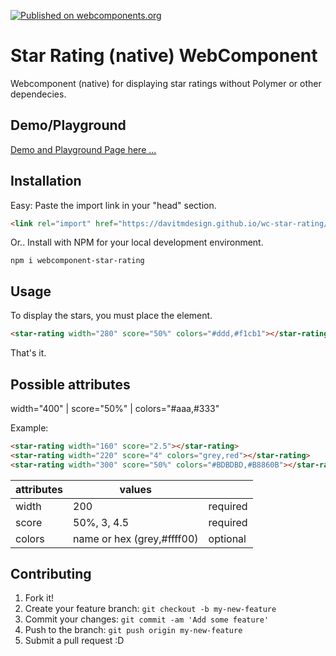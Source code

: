 [![Published on webcomponents.org](https://img.shields.io/badge/webcomponents.org-published-blue.svg)](https://www.webcomponents.org/element/owner/my-element)


# Star Rating (native) WebComponent

Webcomponent (native) for displaying star ratings <star-rating> without Polymer or other dependecies.

## Demo/Playground

[Demo and Playground Page here ...](https://davitmdesign.github.io/wc-star-rating/index.html)

## Installation

Easy: Paste the import link in your "head" section.

```html
<link rel="import" href="https://davitmdesign.github.io/wc-star-rating/star-rating.html">
```

Or.. Install with NPM for your local development environment.

```
npm i webcomponent-star-rating
```

## Usage

To display the stars, you must place the element.

```html
<star-rating width="280" score="50%" colors="#ddd,#f1cb1"></star-rating>
```

That's it.

## Possible attributes

width="400" | score="50%" | colors="#aaa,#333"

Example:

<!---
```
<custom-element-demo>
  <template>
    <link rel="import" href="https://davitmdesign.github.io/wc-star-rating/star-rating.html">
    <next-code-block></next-code-block>
  </template>
</custom-element-demo>
```
-->
```html
<star-rating width="160" score="2.5"></star-rating>
<star-rating width="220" score="4" colors="grey,red"></star-rating>
<star-rating width="300" score="50%" colors="#BDBDBD,#B8860B"></star-rating>
```


| attributes        |     values                        |                |
| ----------------- |-----------------------------------|----------------|
| width             | 200                               | required       |
| score             | 50%, 3, 4.5                       | required       |
| colors            | name or hex (grey,#ffff00)        | optional       |


## Contributing

1. Fork it!
2. Create your feature branch: `git checkout -b my-new-feature`
3. Commit your changes: `git commit -am 'Add some feature'`
4. Push to the branch: `git push origin my-new-feature`
5. Submit a pull request :D
